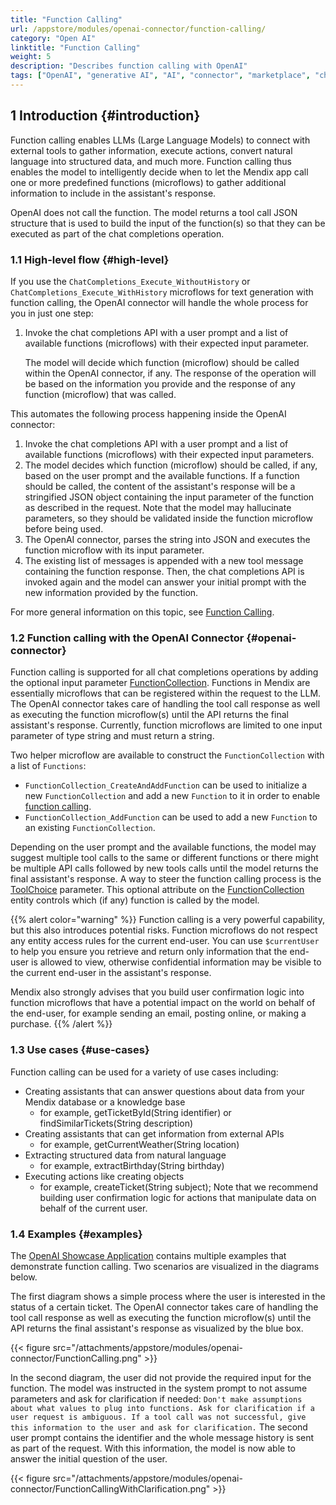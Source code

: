 ```yaml
---
title: "Function Calling"
url: /appstore/modules/openai-connector/function-calling/
category: "Open AI"
linktitle: "Function Calling"
weight: 5
description: "Describes function calling with OpenAI"
tags: ["OpenAI", "generative AI", "AI", "connector", "marketplace", "chatgpt", "genAI", "Azure OpenAI", "function calling", "tools", "ReAct", "chat completions", "text generation"]
---
```


## 1 Introduction {#introduction}

Function calling enables LLMs (Large Language Models) to connect with external tools to gather information, execute actions, convert natural language into structured data, and much more. Function calling thus enables the model to intelligently decide when to let the Mendix app call one or more predefined functions (microflows) to gather additional information to include in the assistant's response.

OpenAI does not call the function. The model returns a tool call JSON structure that is used to build the input of the function(s) so that they can be executed as part of the chat completions operation.

### 1.1 High-level flow {#high-level}

If you use the `ChatCompletions_Execute_WithoutHistory` or `ChatCompletions_Execute_WithHistory` microflows for text generation with function calling, the OpenAI connector will handle the whole process for you in just one step:

1. Invoke the chat completions API with a user prompt and a list of available functions (microflows) with their expected input parameter.

    The model will decide which function (microflow) should be called within the OpenAI connector, if any. The response of the operation will be based on the information you provide and the response of any function (microflow) that was called.

This automates the following process happening inside the OpenAI connector:

1. Invoke the chat completions API with a user prompt and a list of available functions (microflows) with their expected input parameters.
2. The model decides which function (microflow) should be called, if any, based on the user prompt and the available functions. If a function should be called, the content of the assistant's response will be a stringified JSON object containing the input parameter of the function as described in the request.  Note that the model may hallucinate parameters, so they should be validated inside the function microflow before being used.
3. The OpenAI connector, parses the string into JSON and executes the function microflow with its input parameter. 
4. The existing list of messages is appended with a new tool message containing the function response. Then, the chat completions API is invoked again and the model can answer your initial prompt with the new information provided by the function.

For more general information on this topic, see [Function Calling](https://platform.openai.com/docs/guides/function-calling).

### 1.2 Function calling with the OpenAI Connector {#openai-connector}

Function calling is supported for all chat completions operations by adding the optional input parameter [FunctionCollection](/appstore/modules/openai-connector/#functioncollection). Functions in Mendix are essentially microflows that can be registered within the request to the LLM​. The OpenAI connector takes care of handling the tool call response as well as executing the function microflow(s) until the API returns the final assistant's response. Currently, function microflows are limited to one input parameter of type string and must return a string.

Two helper microflow are available to construct the `FunctionCollection` with a list of `Functions`:

* `FunctionCollection_CreateAndAddFunction` can be used to initialize a new `FunctionCollection` and add a new `Function` to it in order to enable [function calling](/appstore/modules/openai-connector/#chatcompletions-functioncalling).
* `FunctionCollection_AddFunction` can be used to add a new `Function` to an existing `FunctionCollection`.

Depending on the user prompt and the available functions, the model may suggest multiple tool calls to the same or different functions or there might be multiple API calls followed by new tools calls until the model returns the final assistant's response.
A way to steer the function calling process is the [ToolChoice](/appstore/modules/openai-connector/#enum-toolchoice) parameter. This optional attribute on the [FunctionCollection](/appstore/modules/openai-connector/#functioncollection) entity controls which (if any) function is called by the model.

{{% alert color="warning" %}}
Function calling is a very powerful capability, but this also introduces potential risks. Function microflows do not respect any entity access rules for the current end-user. You can use `$currentUser` to help you ensure you retrieve and return only information that the end-user is allowed to view, otherwise confidential information may be visible to the current end-user in the assistant's response.

Mendix also strongly advises that you build user confirmation logic into function microflows that have a potential impact on the world on behalf of the end-user, for example sending an email, posting online, or making a purchase.
{{% /alert %}}

### 1.3 Use cases {#use-cases}

Function calling can be used for a variety of use cases including:

* Creating assistants that can answer questions about data from your Mendix database or a knowledge base
    * for example, getTicketById(String identifier) or findSimilarTickets(String description)
* Creating assistants that can get information from external APIs
    * for example, getCurrentWeather(String location)
* Extracting structured data from natural language
    * for example, extractBirthday(String birthday)
* Executing actions like creating objects
    * for example, createTicket(String subject); Note that we recommend building user confirmation logic for actions that manipulate data on behalf of the current user.

### 1.4 Examples {#examples}

The [OpenAI Showcase Application](https://marketplace.mendix.com/link/component/220475) contains multiple examples that demonstrate function calling. Two scenarios are visualized in the diagrams below.

The first diagram shows a simple process where the user is interested in the status of a certain ticket. The OpenAI connector takes care of handling the tool call response as well as executing the function microflow(s) until the API returns the final assistant's response as visualized by the blue box.

{{< figure src="/attachments/appstore/modules/openai-connector/FunctionCalling.png" >}}

In the second diagram, the user did not provide the required input for the function. The model was instructed in the system prompt to not assume parameters and ask for clarification if needed: `Don't make assumptions about what values to plug into functions. Ask for clarification if a user request is ambiguous. If a tool call was not successful, give this information to the user and ask for clarification.`
The second user prompt contains the identifier and the whole message history is sent as part of the request. With this information, the model is now able to answer the initial question of the user.

{{< figure src="/attachments/appstore/modules/openai-connector/FunctionCallingWithClarification.png" >}}
